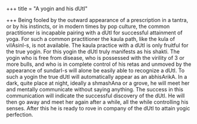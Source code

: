 +++
title = "A yogin and his dUtI"

+++
Being fooled by the outward appearance of a prescription in a tantra, or
by his instincts, or in modern times by pop culture, the common
practitioner is incapable pairing with a dUtI for successful attainment
of yoga. For such a common practitioner the kaula path, like the kula of
vilAsinI-s, is not available. The kaula practice with a dUtI is only
fruitful for the true yogin. For this yogin the dUtI truly manifests as
his shakti. The yogin who is free from disease, who is possessed with
the virility of 3 or more bulls, and who is in complete control of his
retas and unmoved by the appearance of sundarI-s will alone be easily
able to recognize a dUtI. To such a yogin the true dUtI will
automatically appear as an abhisArikA. In a dark, quite place at night,
ideally a shmashAna or a grove, he will meet her and mentally
communicate without saying anything. The success in this communication
will indicate the successful discovery of the dUtI. He will then go away
and meet her again after a while, all the while controlling his senses.
After this he is ready to rove in company of the dUtI to attain yogic
perfection.
